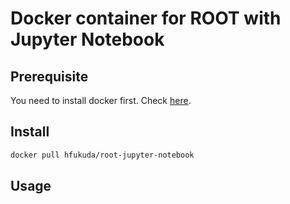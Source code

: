 # Docker container for ROOT with Jupyter Notebook

## Prerequisite

You need to install docker first. Check [here](https://docs.docker.com/install/).

## Install

```bash
docker pull hfukuda/root-jupyter-notebook
```

## Usage

